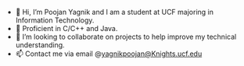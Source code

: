 - 👋 Hi, I’m Poojan Yagnik and I am a student at UCF majoring in Information Technology.
- 🌱 Proficient in C/C++ and Java.
- 💞️ I’m looking to collaborate on projects to help improve my technical understanding.
- 📫 Contact me via email @yagnikpoojan@Knights.ucf.edu

<!---
pyagnik3/pyagnik3 is a ✨ special ✨ repository because its `README.md` (this file) appears on your GitHub profile.
You can click the Preview link to take a look at your changes.
--->
